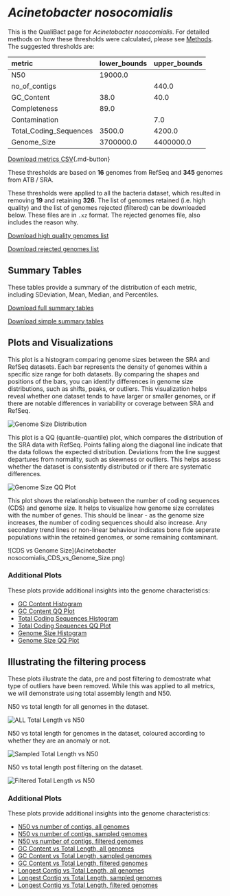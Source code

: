 # *Acinetobacter nosocomialis*

This is the QualiBact page for *Acinetobacter nosocomialis*. For detailed methods on how these thresholds were calculated, please see [Methods](../../methods.md).
The suggested thresholds are: 

| metric                 | lower_bounds   | upper_bounds   |
|:-----------------------|:---------------|:---------------|
| N50                    | 19000.0        |                |
| no_of_contigs          |                | 440.0          |
| GC_Content             | 38.0           | 40.0           |
| Completeness           | 89.0           |                |
| Contamination          |                | 7.0            |
| Total_Coding_Sequences | 3500.0         | 4200.0         |
| Genome_Size            | 3700000.0      | 4400000.0      |

[Download metrics CSV](Acinetobacter_nosocomialis_metrics.csv){.md-button}


These thresholds are based on **16** genomes from RefSeq and **345** genomes from ATB / SRA.

These thresholds were applied to all the bacteria dataset, which resulted in removing **19** and retaining **326**.
The list of genomes retained (i.e. high quality) and the list of genomes rejected (filtered) can be downloaded below. These files are in `.xz` format. The rejected genomes file, also includes the reason why.

[Download high quality genomes list](Acinetobacter_nosocomialis_high_quality_genomes.csv.xz)


[Download rejected genomes list](Acinetobacter_nosocomialis_filtered_out_genomes.csv.xz)



## Summary Tables
These tables provide a summary of the distribution of each metric, including SDeviation, Mean, Median, and Percentiles.

[Download full summary tables](summary.csv)

[Download simple summary tables](selected_summary.csv)

## Plots and Visualizations

This plot is a histogram comparing genome sizes between the SRA and RefSeq datasets. Each bar represents the density of genomes within a specific size range for both datasets. By comparing the shapes and positions of the bars, you can identify differences in genome size distributions, such as shifts, peaks, or outliers. This visualization helps reveal whether one dataset tends to have larger or smaller genomes, or if there are notable differences in variability or coverage between SRA and RefSeq.

![Genome Size Distribution](Genome_Size_refseq_histogram_kde.png)

This plot is a QQ (quantile-quantile) plot, which compares the distribution of the SRA data with RefSeq. Points falling along the diagonal line indicate that the data follows the expected distribution. Deviations from the line suggest departures from normality, such as skewness or outliers. This helps assess whether the dataset is consistently distributed or if there are systematic differences.

![Genome Size QQ Plot](Genome_Size_refseq_qqplot.png)

This plot shows the relationship between the number of coding sequences (CDS) and genome size. It helps to visualize how genome size correlates with the number of genes. This should be linear - as the genome size increases, the number of coding sequences should also increase. Any secondary trend lines or non-linear behaviour indicates bone fide seperate populations within the retained genomes, or some remaining contaminant. 

![CDS vs Genome Size](Acinetobacter nosocomialis_CDS_vs_Genome_Size.png)

### Additional Plots

These plots provide additional insights into the genome characteristics:

- [GC Content Histogram](GC_Content_refseq_histogram_kde.png)
- [GC Content QQ Plot](GC_Content_refseq_qqplot.png)
- [Total Coding Sequences Histogram](Total_Coding_Sequences_refseq_histogram_kde.png)
- [Total Coding Sequences QQ Plot](Total_Coding_Sequences_refseq_qqplot.png)
- [Genome Size Histogram](Genome_Size_refseq_histogram_kde.png)
- [Genome Size QQ Plot](Genome_Size_refseq_qqplot.png)
## Illustrating the filtering process
These plots illustrate the data, pre and post filtering to demostrate what type of outliers have been removed. While this was applied to all metrics, we will demonstrate using total assembly length and N50.

N50 vs total length for all genomes in the dataset.

![ALL Total Length vs N50](Acinetobacter_nosocomialis_all_total_length_N50.png)

N50 vs total length for genomes in the dataset, coloured according to whether they are an anomaly or not.

![Sampled Total Length vs N50](Acinetobacter_nosocomialis_sample_total_length_N50.png)

N50 vs total length post filtering on the dataset.

![Filtered Total Length vs N50](Acinetobacter_nosocomialis_filt_total_length_N50.png)

### Additional Plots

These plots provide additional insights into the genome characteristics:

- [N50 vs number of contigs, all genomes](Acinetobacter_nosocomialis_all_N50_number.png)
- [N50 vs number of contigs, sampled genomes](Acinetobacter_nosocomialis_sample_N50_number.png)
- [N50 vs number of contigs, filtered genomes](Acinetobacter_nosocomialis_filt_N50_number.png)
- [GC Content vs Total Length, all genomes](Acinetobacter_nosocomialis_all_total_length_GC_Content.png)
- [GC Content vs Total Length, sampled genomes](Acinetobacter_nosocomialis_sample_total_length_GC_Content.png)
- [GC Content vs Total Length, filtered genomes](Acinetobacter_nosocomialis_filt_total_length_GC_Content.png)
- [Longest Contig vs Total Length, all genomes](Acinetobacter_nosocomialis_all_total_length_longest.png)
- [Longest Contig vs Total Length, sampled genomes](Acinetobacter_nosocomialis_sample_total_length_longest.png)
- [Longest Contig vs Total Length, filtered genomes](Acinetobacter_nosocomialis_filt_total_length_longest.png)
